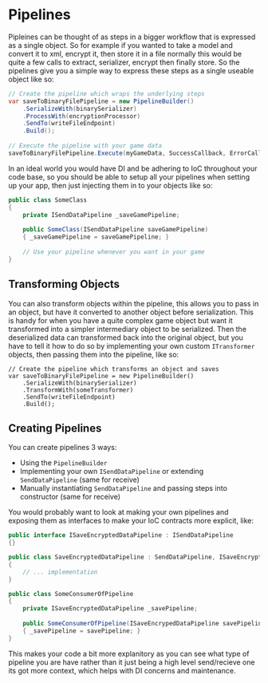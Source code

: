 # Pipelines

Pipleines can be thought of as steps in a bigger workflow that is expressed as a single object. So for example if you wanted to take a model and convert it to xml, encrypt it, then store it in a file normally this would be quite a few calls to extract, serializer, encrypt then finally store. So the pipelines give you a simple way to express these steps as a single useable object like so:

```csharp
// Create the pipeline which wraps the underlying steps
var saveToBinaryFilePipeline = new PipelineBuilder()
    .SerializeWith(binarySerializer)
    .ProcessWith(encryptionProcessor)
    .SendTo(writeFileEndpoint)
    .Build();
    
// Execute the pipeline with your game data
saveToBinaryFilePipeline.Execute(myGameData, SuccessCallback, ErrorCallback);
```

In an ideal world you would have DI and be adhering to IoC throughout your code base, so you should be able to setup all your pipelines when setting up your app, then just injecting them in to your objects like so:

```csharp
public class SomeClass
{
    private ISendDataPipeline _saveGamePipeline;
    
    public SomeClass(ISendDataPipeline saveGamePipeline)
    { _saveGamePipeline = saveGamePipeline; }
    
    // Use your pipeline whenever you want in your game
}
```

## Transforming Objects

You can also transform objects within the pipeline, this allows you to pass in an object, but have it converted to another object before serialization. This is handy for when you have a quite complex game object but want it transformed into a simpler intermediary object to be serialized. Then the deserialized data can transformed back into the original object, but you have to tell it how to do so by implementing your own custom `ITransformer` objects, then passing them into the pipeline, like so:

```
// Create the pipeline which transforms an object and saves
var saveToBinaryFilePipeline = new PipelineBuilder()
    .SerializeWith(binarySerializer)
    .TransformWith(someTransformer)
    .SendTo(writeFileEndpoint)
    .Build();
```

## Creating Pipelines

You can create pipelines 3 ways:

 - Using the `PipelineBuilder`
 - Implementing your own `ISendDataPipeline` or extending `SendDataPipeline` (same for receive)
 - Manually instantiating `SendDataPipeline` and passing steps into constructor (same for receive)

You would probably want to look at making your own pipelines and exposing them as interfaces to make your IoC contracts more explicit, like:

```csharp
public interface ISaveEncryptedDataPipeline : ISendDataPipeline
{}

public class SaveEncryptedDataPipeline : SendDataPipeline, ISaveEncryptedDataPipeline
{
    // ... implementation
}

public class SomeConsumerOfPipeline
{
    private ISaveEncryptedDataPipeline _savePipeline;
    
    public SomeConsumerOfPipeline(ISaveEncrypedDataPipeline savePipeline)
    { _savePipeline = savePipeline; }
}
```

This makes your code a bit more explanitory as you can see what type of pipeline you are have rather than it just being a high level send/recieve one its got more context, which helps with DI concerns and maintenance.
